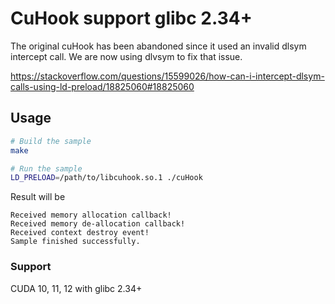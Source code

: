 # CuHook support glibc 2.34+

The original cuHook has been abandoned since it used an invalid dlsym intercept call. We are now using dlvsym to fix that issue.

https://stackoverflow.com/questions/15599026/how-can-i-intercept-dlsym-calls-using-ld-preload/18825060#18825060

## Usage
```bash
# Build the sample
make

# Run the sample
LD_PRELOAD=/path/to/libcuhook.so.1 ./cuHook
```

Result will be
```
Received memory allocation callback!
Received memory de-allocation callback!
Received context destroy event!
Sample finished successfully.
```


### Support

CUDA 10, 11, 12
with glibc 2.34+

